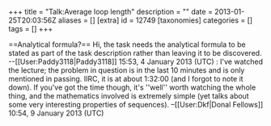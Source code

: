 +++
title = "Talk:Average loop length"
description = ""
date = 2013-01-25T20:03:56Z
aliases = []
[extra]
id = 12749
[taxonomies]
categories = []
tags = []
+++

==Analytical formula?==
Hi, the task needs the analytical formula to be stated as part of the task description rather than leaving it to be discovered. --[[User:Paddy3118|Paddy3118]] 15:53, 4 January 2013 (UTC)
: I've watched the lecture; the problem in question is in the last 10 minutes and is only mentioned in passing. IIRC, it is at about 1:32:00 (and I forgot to note it down). If you've got the time though, it's ''well'' worth watching the whole thing, and the mathematics involved is extremely simple (yet talks about some very interesting properties of sequences). –[[User:Dkf|Donal Fellows]] 10:54, 9 January 2013 (UTC)
